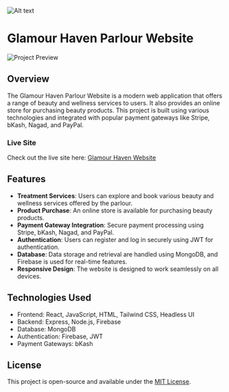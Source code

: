 ![Alt text](https://i.ibb.co/dtvy93x/logo.png)

# Glamour Haven Parlour Website

![Project Preview](https://i.ibb.co/WG9YNq1/image-2023-10-31-201232993.png)

## Overview

The Glamour Haven Parlour Website is a modern web application that offers a range of beauty and wellness services to users. It also provides an online store for purchasing beauty products. This project is built using various technologies and integrated with popular payment gateways like Stripe, bKash, Nagad, and PayPal.

### Live Site

Check out the live site here: [Glamour Haven Website](https://purlour-app.web.app)

## Features

- **Treatment Services**: Users can explore and book various beauty and wellness services offered by the parlour.
- **Product Purchase**: An online store is available for purchasing beauty products.
- **Payment Gateway Integration**: Secure payment processing using Stripe, bKash, Nagad, and PayPal.
- **Authentication**: Users can register and log in securely using JWT for authentication.
- **Database**: Data storage and retrieval are handled using MongoDB, and Firebase is used for real-time features.
- **Responsive Design**: The website is designed to work seamlessly on all devices.

## Technologies Used

- Frontend: React, JavaScript, HTML, Tailwind CSS, Headless UI
- Backend: Express, Node.js, Firebase
- Database: MongoDB
- Authentication: Firebase, JWT
- Payment Gateways: bKash

## License

This project is open-source and available under the [MIT License](LICENSE).

